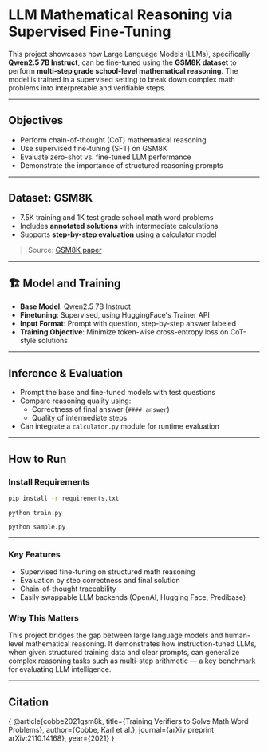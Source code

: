 # LLM Mathematical Reasoning via Supervised Fine-Tuning

This project showcases how Large Language Models (LLMs), specifically **Qwen2.5 7B Instruct**, can be fine-tuned using the **GSM8K dataset** to perform **multi-step grade school-level mathematical reasoning**. The model is trained in a supervised setting to break down complex math problems into interpretable and verifiable steps.

---

## Objectives

- Perform chain-of-thought (CoT) mathematical reasoning
- Use supervised fine-tuning (SFT) on GSM8K
- Evaluate zero-shot vs. fine-tuned LLM performance
- Demonstrate the importance of structured reasoning prompts

---

## Dataset: GSM8K

- 7.5K training and 1K test grade school math word problems
- Includes **annotated solutions** with intermediate calculations
- Supports **step-by-step evaluation** using a calculator model

> Source: [GSM8K paper](https://arxiv.org/abs/2110.14168) 

---

## 🏗 Model and Training

- **Base Model**: Qwen2.5 7B Instruct
- **Finetuning**: Supervised, using HuggingFace's Trainer API
- **Input Format**: Prompt with question, step-by-step answer labeled
- **Training Objective**: Minimize token-wise cross-entropy loss on CoT-style solutions

---

##  Inference & Evaluation

- Prompt the base and fine-tuned models with test questions
- Compare reasoning quality using:
  - Correctness of final answer (`#### answer`)
  - Quality of intermediate steps
- Can integrate a `calculator.py` module for runtime evaluation

---

## How to Run

### Install Requirements

```bash
pip install -r requirements.txt
```

```Fine-Tune Model
python train.py
```
```Run Inference / Sample
python sample.py
```
---
### Key Features
- Supervised fine-tuning on structured math reasoning
- Evaluation by step correctness and final solution
- Chain-of-thought traceability
- Easily swappable LLM backends (OpenAI, Hugging Face, Predibase)

### Why This Matters
This project bridges the gap between large language models and human-level mathematical reasoning. It demonstrates how instruction-tuned LLMs, when given structured training data and clear prompts, can generalize complex reasoning tasks such as multi-step arithmetic — a key benchmark for evaluating LLM intelligence.

---
##  Citation
{
@article{cobbe2021gsm8k,
  title={Training Verifiers to Solve Math Word Problems},
  author={Cobbe, Karl et al.},
  journal={arXiv preprint arXiv:2110.14168},
  year={2021}
}
